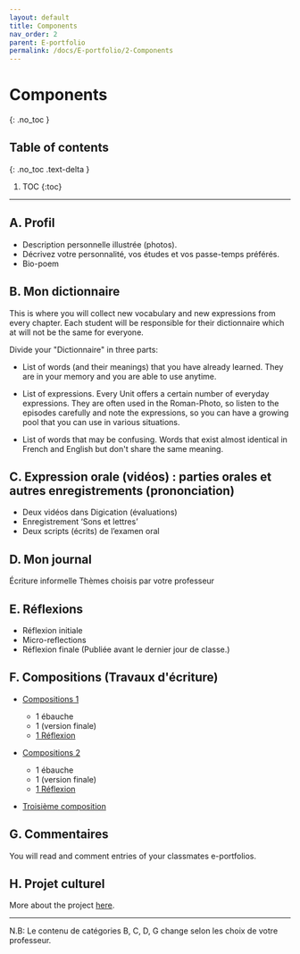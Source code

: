 ```yaml
---
layout: default
title: Components 
nav_order: 2
parent: E-portfolio
permalink: /docs/E-portfolio/2-Components
---
```


# Components 
{: .no_toc }

## Table of contents
{: .no_toc .text-delta }

1. TOC
{:toc}

---

## A. Profil
- Description personnelle illustrée (photos). 
- Décrivez votre personnalité, vos études et vos passe-temps préférés.
- Bio-poem 

## B. Mon dictionnaire
This is where you will collect new vocabulary and new expressions from every chapter. Each student will be responsible for their dictionnaire which at will not be the same for everyone.  

Divide your "Dictionnaire" in three parts: 
- List of words (and their meanings) that you have already learned. They are in your memory and you are able to use anytime.   

- List of expressions. Every Unit offers a certain number of everyday expressions. They are often used in the Roman-Photo, so listen to the episodes carefully and note the expressions, so you can have a growing pool that you can use in various situations. 

- List of words that may be confusing. Words that exist almost identical in French and English but don't share the same meaning.    

## C. Expression orale (vidéos) : parties orales et autres enregistrements (prononciation)

- Deux vidéos dans Digication (évaluations)
- Enregistrement ‘Sons et lettres’ 
- Deux scripts (écrits) de l’examen oral


## D. Mon journal
Écriture informelle 
Thèmes choisis par votre professeur

## E. Réflexions 
- Réflexion initiale
- Micro-reflections 
- Réflexion finale (Publiée avant le dernier jour de classe.)


## F. Compositions (Travaux d'écriture)
- [Compositions 1]() 
  - 1 ébauche 
  - 1 (version finale)
  - [1 Réflexion](https://app.simplenote.com/publish/LtZD0m)

- [Compositions 2]() 
  - 1 ébauche 
  - 1 (version finale)
  - [1 Réflexion](https://app.simplenote.com/publish/LtZD0m)

- [Troisième composition]()

## G. Commentaires
You will read and comment entries of your classmates e-portfolios. 

## H. Projet culturel
More about the project [here]().

- - - 


N.B:  Le contenu de catégories B, C, D, G change selon les choix de votre professeur.
